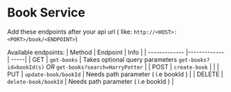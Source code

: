 # Book Service

Add these endpoints after your api url ( like: `http://<HOST>:<PORT>/book/<ENDPOINT>`)

Available endpoints:
| Method        | Endpoint      | Info |
| ------------- |-------------| -----|
| GET   | `get-books` | Takes optional query parameters `get-books?id=bookId(s)` *OR* `get-books?search=HarryPotter` |
| POST      | `create-book`     |    |
| PUT | `update-book/bookId`      |   Needs path parameter ( i.e bookId ) |
| DELETE | `delete-book/bookId`      |   Needs path parameter ( i.e bookId ) |
